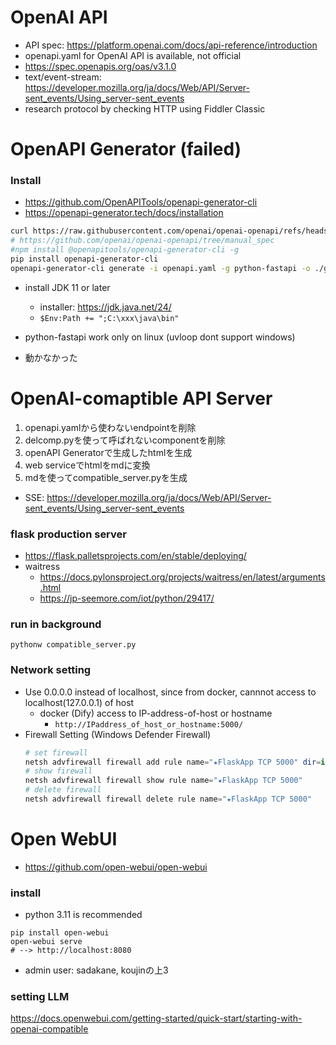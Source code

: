 
# OpenAI API
- API spec: https://platform.openai.com/docs/api-reference/introduction
- openapi.yaml for OpenAI API is available, not official
- https://spec.openapis.org/oas/v3.1.0
- text/event-stream: https://developer.mozilla.org/ja/docs/Web/API/Server-sent_events/Using_server-sent_events
- research protocol by checking HTTP using Fiddler Classic

# OpenAPI Generator (failed)
### Install
* https://github.com/OpenAPITools/openapi-generator-cli
* https://openapi-generator.tech/docs/installation
```bash
curl https://raw.githubusercontent.com/openai/openai-openapi/refs/heads/manual_spec/openapi.yaml -OutFile openapi.yaml
# https://github.com/openai/openai-openapi/tree/manual_spec
#npm install @openapitools/openapi-generator-cli -g
pip install openapi-generator-cli
openapi-generator-cli generate -i openapi.yaml -g python-fastapi -o ./generated-fastapi
```
* install JDK 11 or later
  * installer: https://jdk.java.net/24/
  * `$Env:Path += ";C:\xxx\java\bin"`

* python-fastapi work only on linux (uvloop dont support windows)
* 動かなかった


# OpenAI-comaptible API Server

1. openapi.yamlから使わないendpointを削除
2. delcomp.pyを使って呼ばれないcomponentを削除
3. openAPI Generatorで生成したhtmlを生成
4. web serviceでhtmlをmdに変換
5. mdを使ってcompatible_server.pyを生成

* SSE: https://developer.mozilla.org/ja/docs/Web/API/Server-sent_events/Using_server-sent_events

### flask production server
- https://flask.palletsprojects.com/en/stable/deploying/
-  waitress
    - https://docs.pylonsproject.org/projects/waitress/en/latest/arguments.html
    - https://jp-seemore.com/iot/python/29417/

### run in background
```
pythonw compatible_server.py
```

### Network setting
* Use 0.0.0.0 instead of localhost, since from docker, cannnot access to localhost(127.0.0.1) of host
  * docker (Dify) access to IP-address-of-host or hostname
    * `http://IPaddress_of_host_or_hostname:5000/`
* Firewall Setting (Windows Defender Firewall)
    ```powershell
    # set firewall
    netsh advfirewall firewall add rule name="★FlaskApp TCP 5000" dir=in action=allow protocol=TCP localport=5000 profile=private,domain
    # show firewall
    netsh advfirewall firewall show rule name="★FlaskApp TCP 5000"
    # delete firewall
    netsh advfirewall firewall delete rule name="★FlaskApp TCP 5000"
    ```

# Open WebUI
- https://github.com/open-webui/open-webui


### install
* python 3.11 is recommended
```
pip install open-webui
open-webui serve
# --> http://localhost:8080
```
* admin user: sadakane, koujinの上3

### setting LLM
https://docs.openwebui.com/getting-started/quick-start/starting-with-openai-compatible
